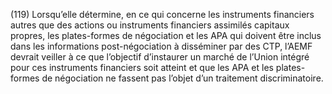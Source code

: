 (119) Lorsqu’elle détermine, en ce qui concerne les instruments financiers autres que des actions ou instruments financiers assimilés capitaux propres, les plates-formes de négociation et les APA qui doivent être inclus dans les informations post-négociation à disséminer par des CTP, l’AEMF devrait veiller à ce que l’objectif d’instaurer un marché de l’Union intégré pour ces instruments financiers soit atteint et que les APA et les plates-formes de négociation ne fassent pas l’objet d’un traitement discriminatoire.